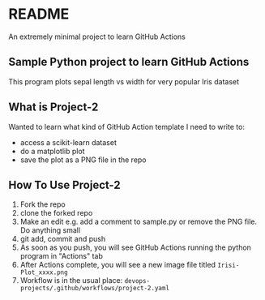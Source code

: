 # README

An extremely minimal project to learn GitHub Actions 


## Sample Python project to learn GitHub Actions

This program plots sepal length vs width for very popular Iris dataset


## What is Project-2
Wanted to learn what kind of GitHub Action template I need to write to:
- access a scikit-learn dataset
- do a matplotlib plot
- save the plot as a PNG file in the repo


## How To Use Project-2
1. Fork the repo
2. clone the forked repo
3. Make an edit e.g. add a comment to sample.py or remove the PNG file. Do anything small
4. git add, commit and push
5. As soon as you push, you will  see GitHub Actions running the python program in "Actions" tab 
6. After Actions complete, you will see a new image file titled `Irisi-Plot_xxxx.png` 
7. Workflow is in the usual place: `devops-projects/.github/workflows/project-2.yaml`



